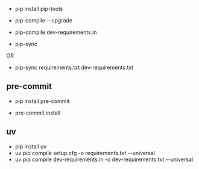 * pip install pip-tools

* pip-compile --upgrade
* pip-compile dev-requirements.in

* pip-sync

OR

* pip-sync requirements.txt dev-requirements.txt


## pre-commit

* pip install pre-commit

* pre-commit install

## uv

* pip install uv
* uv pip compile setup.cfg -o requirements.txt --universal
* uv pip compile dev-requirements.in -o dev-requirements.txt --universal